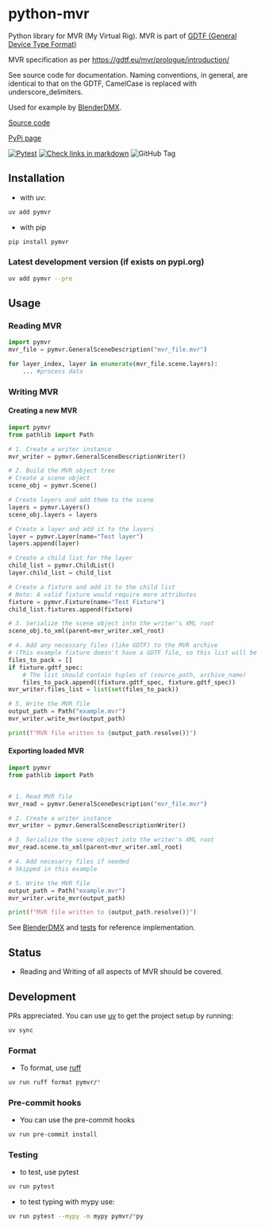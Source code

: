 # python-mvr

Python library for MVR (My Virtual Rig). MVR is part of [GDTF (General Device Type Format)](https://gdtf-share.com/)

MVR specification as per https://gdtf.eu/mvr/prologue/introduction/

See source code for documentation. Naming conventions, in general, are
identical to that on the GDTF, CamelCase is replaced with
underscore_delimiters.

Used for example by [BlenderDMX](https://github.com/open-stage/blender-dmx).

[Source code](https://github.com/open-stage/python-mvr)

[PyPi page](https://pypi.org/project/pymvr/)

[![Pytest](https://github.com/open-stage/python-mvr/actions/workflows/run-tests.yaml/badge.svg)](https://github.com/open-stage/python-mvr/actions/workflows/run-tests.yaml)
[![Check links in markdown](https://github.com/open-stage/python-mvr/actions/workflows/check-links.yaml/badge.svg)](https://github.com/open-stage/python-mvr/actions/workflows/check-links.yaml)
![GitHub Tag](https://img.shields.io/github/v/tag/open-stage/python-mvr)

## Installation

- with uv:

```bash
uv add pymvr
```

- with pip

```bash
pip install pymvr
```

### Latest development version (if exists on pypi.org)

```bash
uv add pymvr --pre
```

## Usage

### Reading MVR

```python
import pymvr
mvr_file = pymvr.GeneralSceneDescription("mvr_file.mvr")

for layer_index, layer in enumerate(mvr_file.scene.layers):
    ... #process data
```

### Writing MVR

#### Creating a new MVR

```python
import pymvr
from pathlib import Path

# 1. Create a writer instance
mvr_writer = pymvr.GeneralSceneDescriptionWriter()

# 2. Build the MVR object tree
# Create a scene object
scene_obj = pymvr.Scene()

# Create layers and add them to the scene
layers = pymvr.Layers()
scene_obj.layers = layers

# Create a layer and add it to the layers
layer = pymvr.Layer(name="Test layer")
layers.append(layer)

# Create a child list for the layer
child_list = pymvr.ChildList()
layer.child_list = child_list

# Create a fixture and add it to the child list
# Note: A valid fixture would require more attributes
fixture = pymvr.Fixture(name="Test Fixture")
child_list.fixtures.append(fixture)

# 3. Serialize the scene object into the writer's XML root
scene_obj.to_xml(parent=mvr_writer.xml_root)

# 4. Add any necessary files (like GDTF) to the MVR archive
# (This example fixture doesn't have a GDTF file, so this list will be empty)
files_to_pack = []
if fixture.gdtf_spec:
    # The list should contain tuples of (source_path, archive_name)
    files_to_pack.append((fixture.gdtf_spec, fixture.gdtf_spec))
mvr_writer.files_list = list(set(files_to_pack))

# 5. Write the MVR file
output_path = Path("example.mvr")
mvr_writer.write_mvr(output_path)

print(f"MVR file written to {output_path.resolve()}")
```

#### Exporting loaded MVR

```python
import pymvr
from pathlib import Path


# 1. Read MVR file
mvr_read = pymvr.GeneralSceneDescription("mvr_file.mvr")

# 2. Create a writer instance
mvr_writer = pymvr.GeneralSceneDescriptionWriter()

# 3. Serialize the scene object into the writer's XML root
mvr_read.scene.to_xml(parent=mvr_writer.xml_root)

# 4. Add necesarry files if needed
# Skipped in this example

# 5. Write the MVR file
output_path = Path("example.mvr")
mvr_writer.write_mvr(output_path)

print(f"MVR file written to {output_path.resolve()}")
```

See [BlenderDMX](https://github.com/open-stage/blender-dmx) and
[tests](https://github.com/open-stage/python-mvr/tree/master/tests) for
reference implementation.

## Status

- Reading and Writing of all aspects of MVR should be covered.

## Development

PRs appreciated. You can use [uv](https://docs.astral.sh/uv/) to get the
project setup by running:

```bash
uv sync
```

### Format

- To format, use [ruff](https://docs.astral.sh/ruff/)

```bash
uv run ruff format pymvr/*
```

### Pre-commit hooks

- You can use the pre-commit hooks

```bash
uv run pre-commit install
```

### Testing

- to test, use pytest

```bash
uv run pytest
```

- to test typing with mypy use:

```bash
uv run pytest --mypy -m mypy pymvr/*py
```
